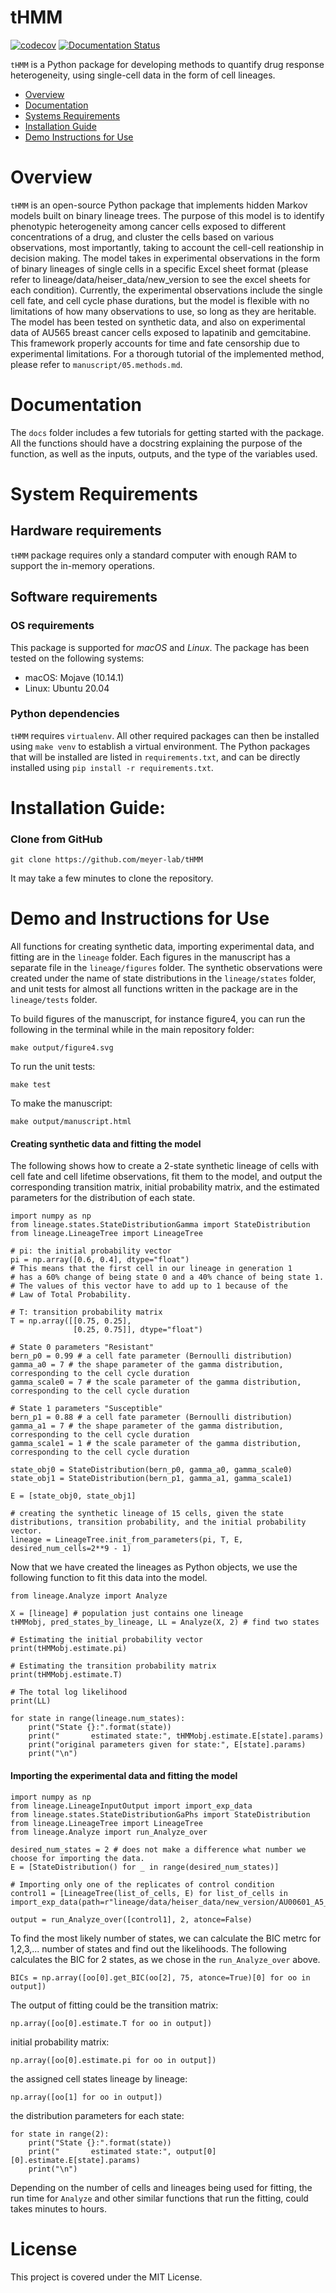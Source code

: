 # tHMM

[![codecov](https://codecov.io/gh/meyer-lab/tHMM/branch/master/graph/badge.svg)](https://codecov.io/gh/meyer-lab/tHMM)
[![Documentation Status](https://readthedocs.org/projects/tHMM/badge/?version=latest)](https://lineage-growth.readthedocs.io/en/latest/?badge=latest)

`tHMM` is a Python package for developing methods to quantify drug response heterogeneity, using single-cell data in the form of cell lineages.

- [Overview](#Overview)
- [Documentation](#Documentation)
- [Systems Requirements](#system-requirements)
- [Installation Guide](#Installation-Guide)
- [Demo Instructions for Use](#Demo)

# Overview

`tHMM` is an open-source Python package that implements hidden Markov models built on binary lineage trees. The purpose of this model is to identify phenotypic heterogeneity among cancer cells exposed to different concentrations of a drug, and cluster the cells based on various observations, most importantly, taking to account the cell-cell reationship in decision making. The model takes in experimental observations in the form of binary lineages of single cells in a specific Excel sheet format (please refer to lineage/data/heiser_data/new_version to see the excel sheets for each condition). Currently, the experimental observations include the single cell fate, and cell cycle phase durations, but the model is flexible with no limitations of how many observations to use, so long as they are heritable. The model has been tested on synthetic data, and also on experimental data of AU565 breast cancer cells exposed to lapatinib and gemcitabine. This framework properly accounts for time and fate censorship due to experimental limitations. For a thorough tutorial of the implemented method, please refer to `manuscript/05.methods.md`.

# Documentation
The `docs` folder includes a few tutorials for getting started with the package. All the functions should have a docstring explaining the purpose of the function, as well as the inputs, outputs, and the type of the variables used.

# System Requirements
## Hardware requirements
`tHMM` package requires only a standard computer with enough RAM to support the in-memory operations.

## Software requirements

### OS requirements
This package is supported for *macOS* and *Linux*. The package has been tested on the following systems:
- macOS: Mojave (10.14.1)
- Linux: Ubuntu 20.04

### Python dependencies
`tHMM` requires `virtualenv`. All other required packages can then be installed using `make venv` to establish a virtual environment. The Python packages that will be installed are listed in `requirements.txt`, and can be directly installed using `pip install -r requirements.txt`.

# Installation Guide:

### Clone from GitHub
```
git clone https://github.com/meyer-lab/tHMM
```
It may take a few minutes to clone the repository.

# Demo and Instructions for Use

All functions for creating synthetic data, importing experimental data, and fitting are in the `lineage` folder. Each figures in the manuscript has a separate file in the `lineage/figures` folder. The synthetic observations were created under the name of state distributions in the `lineage/states` folder, and unit tests for almost all functions written in the package are in the `lineage/tests` folder.
 
To build figures of the manuscript, for instance figure4, you can run the following in the terminal while in the main repository folder:

```
make output/figure4.svg
```

To run the unit tests:

```
make test
```

To make the manuscript:

```
make output/manuscript.html 
```

#### Creating synthetic data and fitting the model

The following shows how to create a 2-state synthetic lineage of cells with cell fate and cell lifetime observations, fit them to the model, and output the corresponding transition matrix, initial probability matrix, and the estimated parameters for the distribution of each state.

```
import numpy as np
from lineage.states.StateDistributionGamma import StateDistribution
from lineage.LineageTree import LineageTree

# pi: the initial probability vector
pi = np.array([0.6, 0.4], dtype="float")
# This means that the first cell in our lineage in generation 1
# has a 60% change of being state 0 and a 40% chance of being state 1.
# The values of this vector have to add up to 1 because of the
# Law of Total Probability.

# T: transition probability matrix
T = np.array([[0.75, 0.25],
              [0.25, 0.75]], dtype="float")

# State 0 parameters "Resistant"
bern_p0 = 0.99 # a cell fate parameter (Bernoulli distribution)
gamma_a0 = 7 # the shape parameter of the gamma distribution, corresponding to the cell cycle duration
gamma_scale0 = 7 # the scale parameter of the gamma distribution, corresponding to the cell cycle duration

# State 1 parameters "Susceptible"
bern_p1 = 0.88 # a cell fate parameter (Bernoulli distribution)
gamma_a1 = 7 # the shape parameter of the gamma distribution, corresponding to the cell cycle duration
gamma_scale1 = 1 # the scale parameter of the gamma distribution, corresponding to the cell cycle duration

state_obj0 = StateDistribution(bern_p0, gamma_a0, gamma_scale0)
state_obj1 = StateDistribution(bern_p1, gamma_a1, gamma_scale1)

E = [state_obj0, state_obj1]

# creating the synthetic lineage of 15 cells, given the state distributions, transition probability, and the initial probability vector.
lineage = LineageTree.init_from_parameters(pi, T, E, desired_num_cells=2**9 - 1)
```

Now that we have created the lineages as Python objects, we use the following function to fit this data into the model.

```
from lineage.Analyze import Analyze

X = [lineage] # population just contains one lineage
tHMMobj, pred_states_by_lineage, LL = Analyze(X, 2) # find two states

# Estimating the initial probability vector
print(tHMMobj.estimate.pi)

# Estimating the transition probability matrix
print(tHMMobj.estimate.T)

# The total log likelihood
print(LL)

for state in range(lineage.num_states):
    print("State {}:".format(state))
    print("       estimated state:", tHMMobj.estimate.E[state].params)
    print("original parameters given for state:", E[state].params)
    print("\n")
```

#### Importing the experimental data and fitting the model

```
import numpy as np
from lineage.LineageInputOutput import import_exp_data
from lineage.states.StateDistributionGaPhs import StateDistribution
from lineage.LineageTree import LineageTree
from lineage.Analyze import run_Analyze_over

desired_num_states = 2 # does not make a difference what number we choose for importing the data.
E = [StateDistribution() for _ in range(desired_num_states)]

# Importing only one of the replicates of control condition
control1 = [LineageTree(list_of_cells, E) for list_of_cells in import_exp_data(path=r"lineage/data/heiser_data/new_version/AU00601_A5_1_V5.xlsx")]

output = run_Analyze_over([control1], 2, atonce=False)
```
To find the most likely number of states, we can calculate the BIC metrc for 1,2,3,... number of states and find out the likelihoods.
The following calculates the BIC for 2 states, as we chose in the `run_Analyze_over` above.

```
BICs = np.array([oo[0].get_BIC(oo[2], 75, atonce=True)[0] for oo in output])
```

The output of fitting could be the transition matrix:
```
np.array([oo[0].estimate.T for oo in output])
```

initial probability matrix:
```
np.array([oo[0].estimate.pi for oo in output])
```

the assigned cell states lineage by lineage:
```
np.array([oo[1] for oo in output])
```

the distribution parameters for each state:
```
for state in range(2):
    print("State {}:".format(state))
    print("       estimated state:", output[0][0].estimate.E[state].params)
    print("\n")
```

Depending on the number of cells and lineages being used for fitting, the run time for `Analyze` and other similar functions that run the fitting, could takes minutes to hours.

# License
This project is covered under the MIT License.
